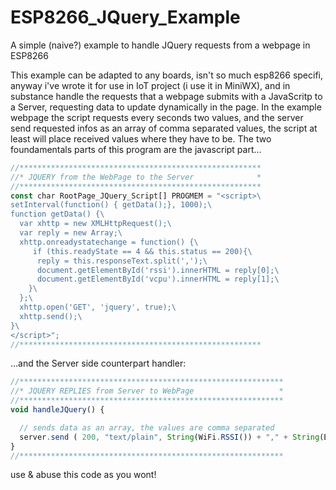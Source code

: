 # ESP8266_JQuery_Example
A simple (naive?) example to handle JQuery requests from a webpage in ESP8266

This example can be adapted to any boards, isn't so much esp8266 specifi, anyway i've wrote it for use in IoT project (i use it in MiniWX), and in substance handle the requests that a webpage submits with a JavaScritp to a Server, requesting data to update dynamically in the page.
In the example webpage the script requests every seconds two values, and the server send requested infos as an array of comma separated values, the script at least will place received values where they have to be.
The two foundamentals parts of this program are the javascript part...

```javascript
//******************************************************
//* JQUERY from the WebPage to the Server              *
//******************************************************
const char RootPage_JQuery_Script[] PROGMEM = "<script>\
setInterval(function() { getData();}, 1000);\
function getData() {\
  var xhttp = new XMLHttpRequest();\
  var reply = new Array;\
  xhttp.onreadystatechange = function() {\
     if (this.readyState == 4 && this.status == 200){\
      reply = this.responseText.split(',');\
      document.getElementById('rssi').innerHTML = reply[0];\
      document.getElementById('vcpu').innerHTML = reply[1];\
    }\
  };\
  xhttp.open('GET', 'jquery', true);\
  xhttp.send();\
}\
</script>";
//******************************************************
```

...and the Server side counterpart handler:

```javascript
//***********************************************************
//* JQUERY REPLIES from Server to WebPage                   *
//*********************************************************** 
void handleJQuery() {

  // sends data as an array, the values are comma separated
  server.send ( 200, "text/plain", String(WiFi.RSSI()) + "," + String(ESP.getVcc()));                                 
}
//*********************************************************** 
```

use & abuse this code as you wont!
